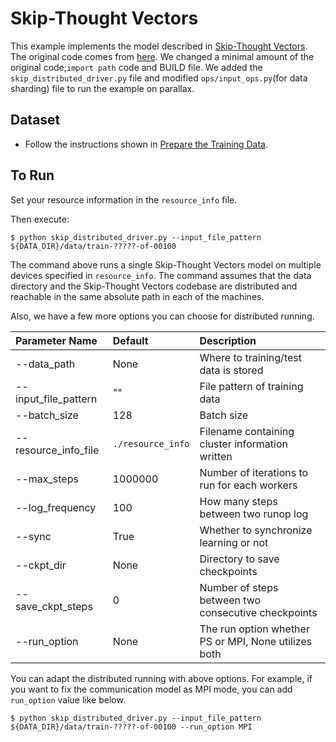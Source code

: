 # Skip-Thought Vectors
This example implements the model described in [Skip-Thought Vectors](https://papers.nips.cc/paper/5950-skip-thought-vectors.pdf). 
The original code comes from [here](https://github.com/tensorflow/models/tree/master/research/skip_thoughts).
We changed a minimal amount of the original code;`import path` code and BUILD file.
We added the `skip_distributed_driver.py` file and modified `ops/input_ops.py`(for data sharding) file to run the example on parallax.

## Dataset
* Follow the instructions shown in [Prepare the Training Data](https://github.com/tensorflow/models/tree/master/research/skip_thoughts).

## To Run
Set your resource information in the `resource_info` file.

Then execute:
```shell
$ python skip_distributed_driver.py --input_file_pattern ${DATA_DIR}/data/train-?????-of-00100
```
The command above runs a single Skip-Thought Vectors model on multiple devices specified in `resource_info`.
The command assumes that the data directory and the Skip-Thought Vectors codebase are distributed and reachable in the same absolute path in each of the machines.

Also, we have a few more options you can choose for distributed running.

| Parameter Name       |  Default               | Description |
| :------------------- |:-----------------------| :-----------|
| --data_path          | None	                | Where to training/test data is stored |
| --input_file_pattern | ""                   	| File pattern of training data |
| --batch_size         | 128                    | Batch size |
| --resource_info_file | `./resource_info`      | Filename containing cluster information written |
| --max_steps          | 1000000                | Number of iterations to run for each workers |
| --log_frequency      | 100                    | How many steps between two runop log |
| --sync               | True                   | Whether to synchronize learning or not |
| --ckpt_dir           | None                   | Directory to save checkpoints |
| --save_ckpt_steps    | 0                      | Number of steps between two consecutive checkpoints |
| --run_option         | None                   | The run option whether PS or MPI, None utilizes both |


You can adapt the distributed running with above options. For example, if you want to fix the communication model as MPI mode, you can add `run_option` value like below.

```shell
$ python skip_distributed_driver.py --input_file_pattern ${DATA_DIR}/data/train-?????-of-00100 --run_option MPI
```
